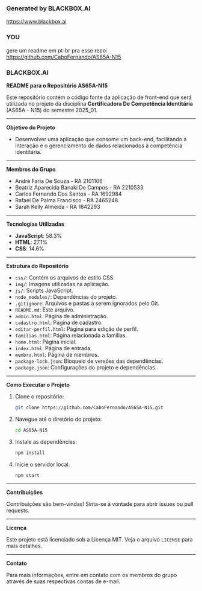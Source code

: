 ### Generated by BLACKBOX.AI
https://www.blackbox.ai
### YOU
gere um readme em pt-br pra esse repo: https://github.com/CaboFernando/AS65A-N15
### BLACKBOX.AI

**README para o Repositório AS65A-N15**

Este repositório contém o código fonte da aplicação de front-end que será utilizada no projeto da disciplina **Certificadora De Competência Identitária** (AS65A - N15) do semestre 2025_01.

---

**Objetivo do Projeto**

- Desenvolver uma aplicação que consome um back-end, facilitando a interação e o gerenciamento de dados relacionados à competência identitária.

---

**Membros do Grupo**

- André Faria De Souza - RA 2101106
- Beatriz Aparecida Banaki De Campos - RA 2210533
- Carlos Fernando Dos Santos - RA 1692984
- Rafael De Palma Francisco - RA 2465248
- Sarah Kelly Almeida - RA 1842293

---

**Tecnologias Utilizadas**

- **JavaScript**: 58.3%
- **HTML**: 27.1%
- **CSS**: 14.6%

---

**Estrutura do Repositório**

- `css/`: Contém os arquivos de estilo CSS.
- `img/`: Imagens utilizadas na aplicação.
- `js/`: Scripts JavaScript.
- `node_modules/`: Dependências do projeto.
- `.gitignore`: Arquivos e pastas a serem ignorados pelo Git.
- `README.md`: Este arquivo.
- `admin.html`: Página de administração.
- `cadastro.html`: Página de cadastro.
- `editar-perfil.html`: Página para edição de perfil.
- `familias.html`: Página relacionada a famílias.
- `home.html`: Página inicial.
- `index.html`: Página de entrada.
- `membro.html`: Página de membros.
- `package-lock.json`: Bloqueio de versões das dependências.
- `package.json`: Configurações do projeto e dependências.

---

**Como Executar o Projeto**

1. Clone o repositório:
   ```bash
   git clone https://github.com/CaboFernando/AS65A-N15.git
   ```

2. Navegue até o diretório do projeto:
   ```bash
   cd AS65A-N15
   ```

3. Instale as dependências:
   ```bash
   npm install
   ```

4. Inicie o servidor local:
   ```bash
   npm start
   ```

---

**Contribuições**

Contribuições são bem-vindas! Sinta-se à vontade para abrir issues ou pull requests.

---

**Licença**

Este projeto está licenciado sob a Licença MIT. Veja o arquivo `LICENSE` para mais detalhes.

---

**Contato**

Para mais informações, entre em contato com os membros do grupo através de suas respectivas contas de e-mail.
